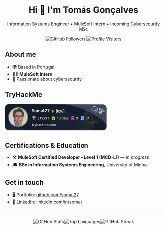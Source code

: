 <h1 align="center">Hi 👋 I'm Tomás Gonçalves</h1>
<p align="center">
  Information Systems Engineer • MuleSoft Intern • Incoming Cybersecurity MSc
</p>

<p align="center">
  <!-- Followers -->
  <a href="https://github.com/somat27">
    <img src="https://img.shields.io/github/followers/somat27?logo=github&style=for-the-badge&color=a855f7&label=Followers" alt="GitHub Followers"/>
  </a>
  <!-- Visitors -->
  <a href="https://visitor-badge.laobi.icu/badge?page_id=somat27.somat27">
    <img src="https://visitor-badge.laobi.icu/badge?page_id=somat27.somat27" alt="Profile Visitors"/>
  </a>
</p>

## About me

- 🌍 Based in Portugal  
- 🧑‍💻 **MuleSoft Intern**  
- 🔐 Passionate about cybersecurity

## TryHackMe

[![TryHackMe](thm_badge.png)](https://tryhackme.com/p/Somat27)

## Certifications & Education
- 🛠️ **MuleSoft Certified Developer – Level 1 (MCD-L1)** — *in progress*  
- 🎓 **BSc in Information Systems Engineering**, University of Minho  

## Get in touch

- 🖥️ Portfolio: <a href="https://github.com/somat27">github.com/somat27</a>  
- 💼 LinkedIn: <a href="https://www.linkedin.com/in/somat/">linkedin.com/in/somat</a>

---

<br/>
<div align="center" style="display:flex;justify-content:center;flex-wrap:wrap;gap:0;">
  <picture>
    <source
      srcset="https://github-readme-stats.vercel.app/api?username=somat27&show_icons=true&rank_icon=github&hide_title=true&hide_border=true&theme=tokyonight"
      media="(prefers-color-scheme: dark)"
    />
    <img
      src="https://github-readme-stats.vercel.app/api?username=somat27&show_icons=true&rank_icon=github&hide_title=true&hide_border=true"
      alt="GitHub Stats"
      style="display:block;margin:0;"
    />
  </picture>
  <picture>
    <source
      srcset="https://github-readme-stats.vercel.app/api/top-langs/?username=somat27&layout=compact&hide_border=true&theme=tokyonight"
      media="(prefers-color-scheme: dark)"
    />
    <img
      src="https://github-readme-stats.vercel.app/api/top-langs/?username=somat27&layout=compact&hide_border=true"
      alt="Top Languages"
      style="display:block;margin:0;"
    />
  </picture>
  <picture>
    <source
      srcset="https://streak-stats.demolab.com?user=somat27&hide_border=true&theme=tokyonight"
      media="(prefers-color-scheme: dark)"
    />
    <img
      src="https://streak-stats.demolab.com?user=somat27&hide_border=true"
      alt="GitHub Streak"
      style="display:block;margin:0;"
    />
  </picture>
</div>
